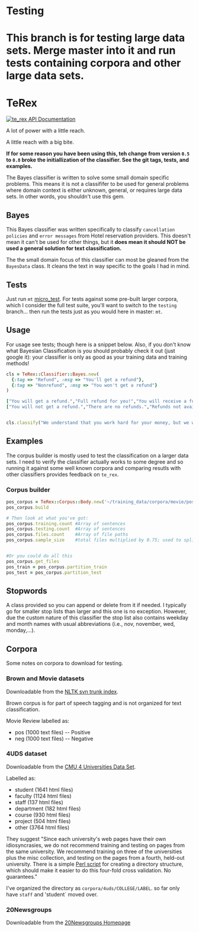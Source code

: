 # Testing
This branch is for testing large data sets. Merge master into it and run tests containing corpora and other large data sets.
=======
# TeRex
[![te_rex API Documentation](https://www.omniref.com/ruby/gems/te_rex.png)](https://www.omniref.com/ruby/gems/te_rex)

A lot of power with a little reach.

A little reach with a big bite.

**If for some reason you have been using this, teh change from version `0.5` to `0.8` broke the initiallization of the classifier. See the git tags, tests, and examples.**

The Bayes classifier is written to solve some small domain specific problems. This means it is not a classififer to be used for general problems where domain context is either unknown, general, or requires large data sets. In other words, you shouldn't use this gem.

## Bayes
This Bayes classifier was written specifically to classify `cancellation policies` and `error messages` from Hotel reservation providers. This doesn't mean it can't be used for other things, but it **does mean it should NOT be used a general solution for text classification.**

The the small domain focus of this classifier can most be gleaned from the `BayesData` class. It cleans the text in way specific to the goals I had in mind.

## Tests
Just run `mt` [micro\_test](https://github.com/hopsoft/micro_test). For tests against some pre-built larger corpora, which I consider the full test suite, you'll want to switch to the `testing` branch... then run the tests just as you would here in master: `mt`.

## Usage
For usage see tests; though here is a snippet below. Also, if you don't know what Bayesian Classification is you should probably check it out (just google it): your classifier is only as good as your training data and training methods!

```ruby
cls = TeRex::Classifier::Bayes.new(
  {:tag => "Refund", :msg => "You'll get a refund"},
  {:tag => "Nonrefund", :msg => "You won't get a refund"}
)

["You will get a refund.","Full refund for you!","You will receive a full refund.","You may only get a partial refund."].each {|txt| cls.train("Refund", txt)}
["You will not get a refund.","There are no refunds.","Refunds not available.","You will not get a refund."].each {|txt| cls.train("Nonrefund", txt)}


cls.classify("We understand that you work hard for your money, but we will not give you a refund.")
```


## Examples
The corpus builder is mostly used to test the classification on a larger data sets. I need to verify the classifier actually works to some degree and so running it against some well known corpora and comparing resutls with other classifiers provides feedback on `te_rex`. 

### Corpus builder

```rb
pos_corpus = TeRex::Corpus::Body.new('~/training_data/corpora/movie/positive/cv**', TeRex::Format::BasicFile)
pos_corpus.build

# Then look at what you've got:
pos_corpus.training.count #Array of sentences
pos_corpus.testing.count  #Array of sentences
pos_corpus.files.count    #Array of file paths
pos_corpus.sample_size    #total files multiplied by 0.75; used to split files for test/train (0.25 for test, rest for train)


#Or you could do all this
pos_corpus.get_files
pos_train = pos_corpus.partition_train
pos_test = pos_corpus.partition_test
```

## Stopwords
A class provided so you can append or delete from it if needed. I typically go for smaller stop lists than larger and this one is no exception. However, due the custom nature of this classifier the stop list also contains weekday and month names with usual abbreviations (i.e., nov, november, wed, monday,...).


## Corpora
Some notes on corpora to download for testing.

### Brown and Movie datasets
Downloadable from the [NLTK svn trunk index](http://nltk.googlecode.com/svn/trunk/nltk_data/index.xml).

Brown corpus is for part of speech tagging and is not organized for text classification.

Movie Review labelled as:
* pos (1000 text files) -- Positive
* neg (1000 text files) -- Negative


### 4UDS dataset
Downloadable from the [CMU 4 Universities Data Set](http://www.cs.cmu.edu/afs/cs.cmu.edu/project/theo-19/www/data/).

Labelled as:
* student (1641 html files)
* faculty (1124 html files)
* staff (137 html files)
* department (182 html files)
* course (930 html files)
* project (504 html files)
* other (3764 html files)

They suggest "Since each university's web pages have their own idiosyncrasies, we do not recommend training and testing on pages from the same university. We recommend training on three of the universities plus the misc collection, and testing on the pages from a fourth, held-out university. There is a simple [Perl script](http://www.cs.cmu.edu/afs/cs.cmu.edu/project/theo-20/www/data/make-x-val) for creating a directory structure, which should make it easier to do this four-fold cross validation. No guarantees."

I've organized the directory as `corpora/4uds/COLLEGE/LABEL`. so far only have `staff` and 'student` moved over.

### 20Newsgroups
Downloadable from the [20Newsgroups Homepage](http://qwone.com/~jason/20Newsgroups/)
